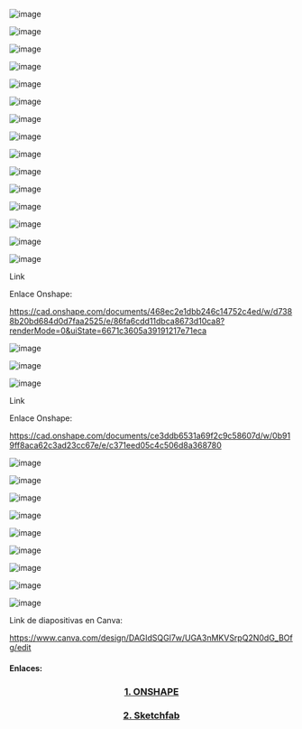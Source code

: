 
![image](https://github.com/SebastianSilvaSC/Fundamento-Grupo_5/assets/150815171/b165b653-41f0-4ac1-ba33-da5623342c86)

![image](https://github.com/SebastianSilvaSC/Fundamento-Grupo_5/assets/150815171/85722fba-bb92-4f8e-86f4-868663c90817)

![image](https://github.com/SebastianSilvaSC/Fundamento-Grupo_5/assets/150815171/584f134b-a460-4a85-80f9-5bb789f02dcd)

![image](https://github.com/SebastianSilvaSC/Fundamento-Grupo_5/assets/150815171/53632785-bee4-458d-a508-080588d33cc9) 

![image](https://github.com/SebastianSilvaSC/Fundamento-Grupo_5/assets/150815171/a54074c7-4aee-41e8-9046-02e600bc463a)

![image](https://github.com/SebastianSilvaSC/Fundamento-Grupo_5/assets/150815171/d18d5b24-d31e-46ed-8657-f486e1987f23)

![image](https://github.com/SebastianSilvaSC/Fundamento-Grupo_5/assets/150815171/05be15e2-a4ab-4cda-8272-87ec53099e61)

![image](https://github.com/SebastianSilvaSC/Fundamento-Grupo_5/assets/150815171/35b9df97-61b5-409f-913b-0028f7777e7a)

![image](https://github.com/SebastianSilvaSC/Fundamento-Grupo_5/assets/150815171/4d0e15e3-eac1-4863-9ff1-e8d724df27be)

![image](https://github.com/SebastianSilvaSC/Fundamento-Grupo_5/assets/150815171/1888b8ba-d2a2-4ce2-95bf-4f6fccf4ff3b)

![image](https://github.com/SebastianSilvaSC/Fundamento-Grupo_5/assets/150815171/c657ff65-b6ca-4b66-8e9a-9dfee102b383)

![image](https://github.com/SebastianSilvaSC/Fundamento-Grupo_5/assets/150815171/42d0555f-2d22-4450-bb54-98cd3282a7d6)

![image](https://github.com/SebastianSilvaSC/Fundamento-Grupo_5/assets/150815171/8dd1ffb8-f63f-45b5-8f8c-2ef61854e012)

![image](https://github.com/SebastianSilvaSC/Fundamento-Grupo_5/assets/150815171/64d153da-0ceb-4566-9c53-35a14816fc26)

![image](https://github.com/SebastianSilvaSC/Fundamento-Grupo_5/assets/150815171/259feda1-95db-4775-ba96-9d4e4e30e079)

Link 

Enlace Onshape:

https://cad.onshape.com/documents/468ec2e1dbb246c14752c4ed/w/d7388b20bd684d0d7faa2525/e/86fa6cdd11dbca8673d10ca8?renderMode=0&uiState=6671c3605a39191217e71eca

 ![image](https://github.com/SebastianSilvaSC/Fundamento-Grupo_5/assets/150815171/b50865f2-efd8-43c9-abcc-d93d9a21617b)

 ![image](https://github.com/SebastianSilvaSC/Fundamento-Grupo_5/assets/150815171/8ac4aa97-d99d-48f9-a4dc-0ae3aaff64ea)

 ![image](https://github.com/SebastianSilvaSC/Fundamento-Grupo_5/assets/150815171/3bd8a8cf-5d9d-4d6c-ba2b-4c11f8a9d4d4)

Link

Enlace Onshape:

https://cad.onshape.com/documents/ce3ddb6531a69f2c9c58607d/w/0b919ff8aca62c3ad23cc67e/e/c371eed05c4c506d8a368780

![image](https://github.com/SebastianSilvaSC/Fundamento-Grupo_5/assets/150815171/eb12fda4-0830-4067-a9bd-ad6f46c75831)

![image](https://github.com/SebastianSilvaSC/Fundamento-Grupo_5/assets/150815171/60ce6338-df78-4e66-9dff-c6e8c7979b64)

![image](https://github.com/SebastianSilvaSC/Fundamento-Grupo_5/assets/150815171/33d7e748-33ac-41c1-9e78-410499c2e888)

![image](https://github.com/SebastianSilvaSC/Fundamento-Grupo_5/assets/150815171/50c4c99a-0567-47c2-ad74-ca9f79fbd3ce)

![image](https://github.com/SebastianSilvaSC/Fundamento-Grupo_5/assets/150815171/16c2ac4a-8e6a-400a-a84d-f20876f8bd6e)

![image](https://github.com/SebastianSilvaSC/Fundamento-Grupo_5/assets/150815171/8038ce77-4dea-4815-81c6-00f3bec56e42)

![image](https://github.com/SebastianSilvaSC/Fundamento-Grupo_5/assets/150815171/a0f77baf-c8d0-4330-88df-51caa674fe72)

![image](https://github.com/SebastianSilvaSC/Fundamento-Grupo_5/assets/150815171/6ec0bd64-76d3-4f69-a9c0-b52eca6c2286)

![image](https://github.com/SebastianSilvaSC/Fundamento-Grupo_5/assets/150815171/d6063539-f390-43bf-b2bc-f421aa7ca654)

Link de diapositivas en Canva:

https://www.canva.com/design/DAGIdSQGl7w/UGA3nMKVSrpQ2N0dG_BOfg/edit

#### Enlaces:
<h3 align="center"><a href="https://cad.onshape.com/documents/468ec2e1dbb246c14752c4ed/w/d7388b20bd684d0d7faa2525/e/86fa6cdd11dbca8673d10ca8?renderMode=0&uiState=6658cdeff210ee2c289d2134" target="_blank">1. ONSHAPE</a></h3>

<h3 align="center"><a href="https://skfb.ly/oVyoQ" target="_blank">2. Sketchfab </a></h3>
